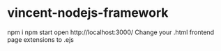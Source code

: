 # vincent-nodejs-framework

npm i
npm start
open http://localhost:3000/
Change your .html frontend page extensions to .ejs
